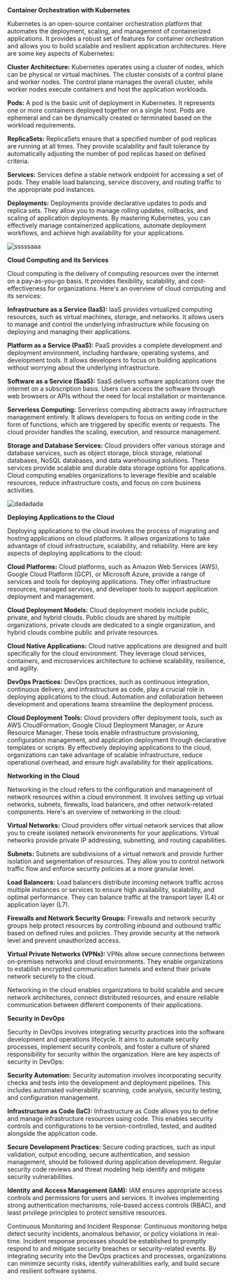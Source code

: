 **Container Orchestration with Kubernetes**

Kubernetes is an open-source container orchestration platform that automates the deployment, scaling, and management of containerized applications. 
It provides a robust set of features for container orchestration and allows you to build scalable and resilient application architectures. 
Here are some key aspects of Kubernetes:

**Cluster Architecture:** Kubernetes operates using a cluster of nodes, which can be physical or virtual machines. The cluster consists of a control 
plane and worker nodes. The control plane manages the overall cluster, while worker nodes execute containers and host the application workloads.

**Pods:** A pod is the basic unit of deployment in Kubernetes. It represents one or more containers deployed together on a single host. Pods are ephemeral 
and can be dynamically created or terminated based on the workload requirements.

**ReplicaSets:** ReplicaSets ensure that a specified number of pod replicas are running at all times. They provide scalability and fault tolerance by 
automatically adjusting the number of pod replicas based on defined criteria.

**Services:** Services define a stable network endpoint for accessing a set of pods. They enable load balancing, service discovery, and routing traffic 
to the appropriate pod instances.

**Deployments:** Deployments provide declarative updates to pods and replica sets. They allow you to manage rolling updates, rollbacks, and scaling of 
application deployments.
By mastering Kubernetes, you can effectively manage containerized applications, automate deployment workflows, and achieve high availability for your 
applications.

  ![sssssaaa](https://github.com/raoayyan/DevOps-Internship/assets/109480362/b203aa3a-073b-4924-aa0b-7a5e612f3549)


**Cloud Computing and its Services**

Cloud computing is the delivery of computing resources over the internet on a pay-as-you-go basis. It provides flexibility, scalability, and 
cost-effectiveness for organizations. Here's an overview of cloud computing and its services:

**Infrastructure as a Service (IaaS):** IaaS provides virtualized computing resources, such as virtual machines, storage, and networks. It allows users
to manage and control the underlying infrastructure while focusing on deploying and managing their applications.

**Platform as a Service (PaaS):** PaaS provides a complete development and deployment environment, including hardware, operating systems, and development
tools. It allows developers to focus on building applications without worrying about the underlying infrastructure.

**Software as a Service (SaaS):** SaaS delivers software applications over the internet on a subscription basis. Users can access the software through 
web browsers or APIs without the need for local installation or maintenance.

**Serverless Computing:** Serverless computing abstracts away infrastructure management entirely. It allows developers to focus on writing code in the 
form of functions, which are triggered by specific events or requests. The cloud provider handles the scaling, execution, and resource management.

**Storage and Database Services:** Cloud providers offer various storage and database services, such as object storage, block storage, relational 
databases, NoSQL databases, and data warehousing solutions. These services provide scalable and durable data storage options for applications.
Cloud computing enables organizations to leverage flexible and scalable resources, reduce infrastructure costs, and focus on core business activities.

![dadadada](https://github.com/raoayyan/DevOps-Internship/assets/109480362/0d5e468d-28bc-43b1-9f07-d6e4d1d94942)

**Deploying Applications to the Cloud**

Deploying applications to the cloud involves the process of migrating and hosting applications on cloud platforms. It allows organizations to take 
advantage of cloud infrastructure, scalability, and reliability. Here are key aspects of deploying applications to the cloud:

**Cloud Platforms:** Cloud platforms, such as Amazon Web Services (AWS), Google Cloud Platform (GCP), or Microsoft Azure, provide a range of services 
and tools for deploying applications. They offer infrastructure resources, managed services, and developer tools to support application deployment 
and management.

**Cloud Deployment Models:** Cloud deployment models include public, private, and hybrid clouds. Public clouds are shared by multiple organizations, 
private clouds are dedicated to a single organization, and hybrid clouds combine public and private resources.

**Cloud Native Applications:** Cloud native applications are designed and built specifically for the cloud environment. They leverage cloud services, 
containers, and microservices architecture to achieve scalability, resilience, and agility.

**DevOps Practices:** DevOps practices, such as continuous integration, continuous delivery, and infrastructure as code, play a crucial role in
deploying applications to the cloud. Automation and collaboration between development and operations teams streamline the deployment process.

**Cloud Deployment Tools:** Cloud providers offer deployment tools, such as AWS CloudFormation, Google Cloud Deployment Manager, or Azure Resource 
Manager. These tools enable infrastructure provisioning, configuration management, and application deployment through declarative templates or scripts.
By effectively deploying applications to the cloud, organizations can take advantage of scalable infrastructure, reduce operational overhead, and 
ensure high availability for their applications.

**Networking in the Cloud**

Networking in the cloud refers to the configuration and management of network resources within a cloud environment. It involves setting up virtual 
networks, subnets, firewalls, load balancers, and other network-related components. Here's an overview of networking in the cloud:

**Virtual Networks:** Cloud providers offer virtual network services that allow you to create isolated network environments for your applications. 
Virtual networks provide private IP addressing, subnetting, and routing capabilities.

**Subnets:** Subnets are subdivisions of a virtual network and provide further isolation and segmentation of resources. They allow you to control network 
traffic flow and enforce security policies at a more granular level.

**Load Balancers:** Load balancers distribute incoming network traffic across multiple instances or services to ensure high availability, scalability, 
and optimal performance. They can balance traffic at the transport layer (L4) or application layer (L7).

**Firewalls and Network Security Groups:** Firewalls and network security groups help protect resources by controlling inbound and outbound traffic based 
on defined rules and policies. They provide security at the network level and prevent unauthorized access.

**Virtual Private Networks (VPNs):** VPNs allow secure connections between on-premises networks and cloud environments. They enable organizations to 
establish encrypted communication tunnels and extend their private network securely to the cloud.

Networking in the cloud enables organizations to build scalable and secure network architectures, connect distributed resources, and ensure reliable 
communication between different components of their applications.

**Security in DevOps**

Security in DevOps involves integrating security practices into the software development and operations lifecycle. It aims to automate security 
processes, implement security controls, and foster a culture of shared responsibility for security within the organization. Here are key aspects of 
security in DevOps:

**Security Automation:** Security automation involves incorporating security checks and tests into the development and deployment pipelines. 
This includes automated vulnerability scanning, code analysis, security testing, and configuration management.

**Infrastructure as Code (IaC):** Infrastructure as Code allows you to define and manage infrastructure resources using code. This enables security 
controls and configurations to be version-controlled, tested, and audited alongside the application code.

**Secure Development Practices:** Secure coding practices, such as input validation, output encoding, secure authentication, and session management, 
should be followed during application development. Regular security code reviews and threat modeling help identify and mitigate security vulnerabilities.

**Identity and Access Management (IAM):** IAM ensures appropriate access controls and permissions for users and services. It involves implementing strong 
authentication mechanisms, role-based access controls (RBAC), and least privilege principles to protect sensitive resources.

Continuous Monitoring and Incident Response: Continuous monitoring helps detect security incidents, anomalous behavior, or policy violations in 
real-time. Incident response processes should be established to promptly respond to and mitigate security breaches or security-related events.
By integrating security into the DevOps practices and processes, organizations can minimize security risks, identify vulnerabilities early, and 
build secure and resilient software systems.
